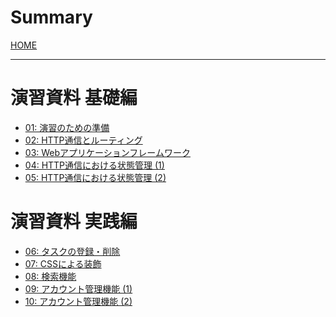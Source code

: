 # Summary
[HOME](index.md)

---
# 演習資料 基礎編
- [01: 演習のための準備](01_preliminary.md)
- [02: HTTP通信とルーティング](02_http_and_routing.md)
- [03: Webアプリケーションフレームワーク]()
- [04: HTTP通信における状態管理 (1)]()
- [05: HTTP通信における状態管理 (2)]()

# 演習資料 実践編
- [06: タスクの登録・削除]()
- [07: CSSによる装飾]()
- [08: 検索機能]()
- [09: アカウント管理機能 (1)]()
- [10: アカウント管理機能 (2)]()

<!--
---
# おまけ
- [JavaScriptを使用した動的ページ]()
-->
